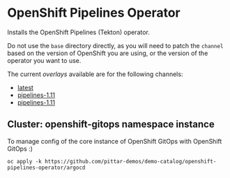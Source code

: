 # OpenShift Pipelines Operator

Installs the OpenShift Pipelines (Tekton) operator.

Do not use the `base` directory directly, as you will need to patch the `channel` based on the version of OpenShift you are using, or the version of the operator you want to use.

The current *overlays* available are for the following channels:
* [latest](overlays/latest)
* [pipelines-1.11](overlays/pipelines-1.11)
* [pipelines-1.11](overlays/pipelines-1.12)

## Cluster: openshift-gitops namespace instance

To manage config of the core instance of OpenShift GitOps with OpenShift GitOps :)

```
oc apply -k https://github.com/pittar-demos/demo-catalog/openshift-pipelines-operator/argocd
```
